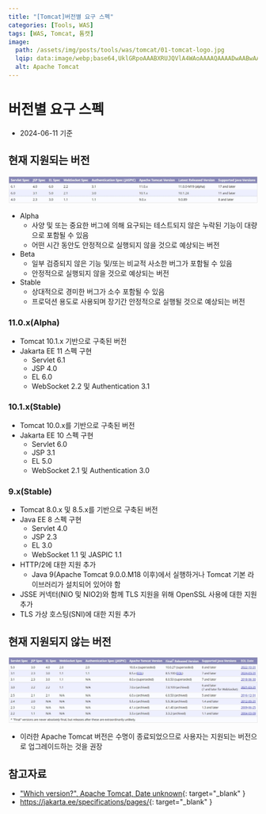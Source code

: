 ```yaml
---
title: "[Tomcat]버전별 요구 스펙"
categories: [Tools, WAS]
tags: [WAS, Tomcat, 톰캣]
image:
  path: /assets/img/posts/tools/was/tomcat/01-tomcat-logo.jpg
  lqip: data:image/webp;base64,UklGRpoAAABXRUJQVlA4WAoAAAAQAAAADwAABwAAQUxQSDIAAAARL0AmbZurmr57yyIiqE8oiG0bejIYEQTgqiDA9vqnsUSI6H+oAERp2HZ65qP/VIAWAFZQOCBCAAAA8AEAnQEqEAAIAAVAfCWkAALp8sF8rgRgAP7o9FDvMCkMde9PK7euH5M1m6VWoDXf2FkP3BqV0ZYbO6NA/VFIAAAA
  alt: Apache Tomcat
---
```


# 버전별 요구 스펙

- 2024-06-11 기준

## 현재 지원되는 버전

![01-currently-supported-versions](/assets/img/posts/tools/was/tomcat/requirement-specifications-by-tomcat-version/01-currently-supported-versions.jpg)

- Alpha
    + 사양 및 또는 중요한 버그에 의해 요구되는 테스트되지 않은 누락된 기능이 대량으로 포함될 수 있음
    + 어떤 시간 동안도 안정적으로 실행되지 않을 것으로 예상되는 버전
- Beta
    + 일부 검증되지 않은 기능 및/또는 비교적 사소한 버그가 포함될 수 있음
    + 안정적으로 실행되지 않을 것으로 예상되는 버전
- Stable
    + 상대적으로 경미한 버그가 소수 포함될 수 있음
    + 프로덕션 용도로 사용되며 장기간 안정적으로 실행될 것으로 예상되는 버전

### 11.0.x(Alpha)

- Tomcat 10.1.x 기반으로 구축된 버전
- Jakarta EE 11 스펙 구현
    - Servlet 6.1
    - JSP 4.0
    - EL 6.0
    - WebSocket 2.2 및 Authentication 3.1

### 10.1.x(Stable)

- Tomcat 10.0.x를 기반으로 구축된 버전
- Jakarta EE 10 스펙 구현
    + Servlet 6.0
    + JSP 3.1
    + EL 5.0
    + WebSocket 2.1 및 Authentication 3.0

### 9.x(Stable)

- Tomcat 8.0.x 및 8.5.x를 기반으로 구축된 버전
- Java EE 8 스펙 구현
    + Servlet 4.0
    + JSP 2.3
    + EL 3.0
    + WebSocket 1.1 및 JASPIC 1.1
- HTTP/2에 대한 지원 추가
    + Java 9(Apache Tomcat 9.0.0.M18 이후)에서 실행하거나 Tomcat 기본 라이브러리가 설치되어 있어야 함
- JSSE 커넥터(NIO 및 NIO2)와 함께 TLS 지원을 위해 OpenSSL 사용에 대한 지원 추가
- TLS 가상 호스팅(SNI)에 대한 지원 추가

## 현재 지원되지 않는 버전

![02-unsupported-versions](/assets/img/posts/tools/was/tomcat/requirement-specifications-by-tomcat-version/02-unsupported-versions.jpg)

- 이러한 Apache Tomcat 버전은 수명이 종료되었으므로 사용자는 지원되는 버전으로 업그레이드하는 것을 권장

## 참고자료

- ["Which version?", Apache Tomcat, Date unknown](https://tomcat.apache.org/whichversion.html){: target="_blank" }
- <https://jakarta.ee/specifications/pages/>{: target="_blank" }